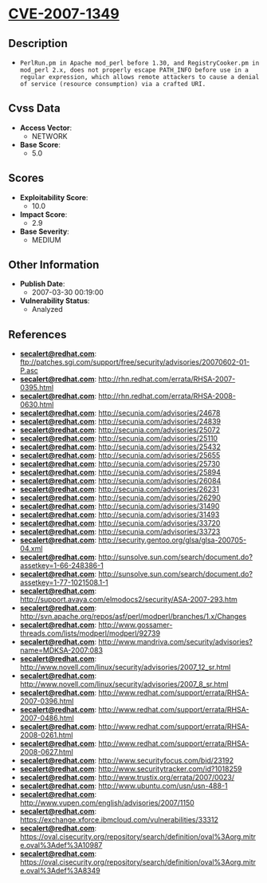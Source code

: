 
# [CVE-2007-1349](ftp://patches.sgi.com/support/free/security/advisories/20070602-01-P.asc)

## Description

- `PerlRun.pm in Apache mod_perl before 1.30, and RegistryCooker.pm in mod_perl 2.x, does not properly escape PATH_INFO before use in a regular expression, which allows remote attackers to cause a denial of service (resource consumption) via a crafted URI.`

## Cvss Data

- **Access Vector**:
  - NETWORK
- **Base Score**:
  - 5.0

## Scores

- **Exploitability Score**:
  - 10.0
- **Impact Score**:
  - 2.9
- **Base Severity**:
  - MEDIUM

## Other Information

- **Publish Date**:
  - 2007-03-30 00:19:00
- **Vulnerability Status**:
  - Analyzed

## References

- **secalert@redhat.com**: ftp://patches.sgi.com/support/free/security/advisories/20070602-01-P.asc
- **secalert@redhat.com**: http://rhn.redhat.com/errata/RHSA-2007-0395.html
- **secalert@redhat.com**: http://rhn.redhat.com/errata/RHSA-2008-0630.html
- **secalert@redhat.com**: http://secunia.com/advisories/24678
- **secalert@redhat.com**: http://secunia.com/advisories/24839
- **secalert@redhat.com**: http://secunia.com/advisories/25072
- **secalert@redhat.com**: http://secunia.com/advisories/25110
- **secalert@redhat.com**: http://secunia.com/advisories/25432
- **secalert@redhat.com**: http://secunia.com/advisories/25655
- **secalert@redhat.com**: http://secunia.com/advisories/25730
- **secalert@redhat.com**: http://secunia.com/advisories/25894
- **secalert@redhat.com**: http://secunia.com/advisories/26084
- **secalert@redhat.com**: http://secunia.com/advisories/26231
- **secalert@redhat.com**: http://secunia.com/advisories/26290
- **secalert@redhat.com**: http://secunia.com/advisories/31490
- **secalert@redhat.com**: http://secunia.com/advisories/31493
- **secalert@redhat.com**: http://secunia.com/advisories/33720
- **secalert@redhat.com**: http://secunia.com/advisories/33723
- **secalert@redhat.com**: http://security.gentoo.org/glsa/glsa-200705-04.xml
- **secalert@redhat.com**: http://sunsolve.sun.com/search/document.do?assetkey=1-66-248386-1
- **secalert@redhat.com**: http://sunsolve.sun.com/search/document.do?assetkey=1-77-1021508.1-1
- **secalert@redhat.com**: http://support.avaya.com/elmodocs2/security/ASA-2007-293.htm
- **secalert@redhat.com**: http://svn.apache.org/repos/asf/perl/modperl/branches/1.x/Changes
- **secalert@redhat.com**: http://www.gossamer-threads.com/lists/modperl/modperl/92739
- **secalert@redhat.com**: http://www.mandriva.com/security/advisories?name=MDKSA-2007:083
- **secalert@redhat.com**: http://www.novell.com/linux/security/advisories/2007_12_sr.html
- **secalert@redhat.com**: http://www.novell.com/linux/security/advisories/2007_8_sr.html
- **secalert@redhat.com**: http://www.redhat.com/support/errata/RHSA-2007-0396.html
- **secalert@redhat.com**: http://www.redhat.com/support/errata/RHSA-2007-0486.html
- **secalert@redhat.com**: http://www.redhat.com/support/errata/RHSA-2008-0261.html
- **secalert@redhat.com**: http://www.redhat.com/support/errata/RHSA-2008-0627.html
- **secalert@redhat.com**: http://www.securityfocus.com/bid/23192
- **secalert@redhat.com**: http://www.securitytracker.com/id?1018259
- **secalert@redhat.com**: http://www.trustix.org/errata/2007/0023/
- **secalert@redhat.com**: http://www.ubuntu.com/usn/usn-488-1
- **secalert@redhat.com**: http://www.vupen.com/english/advisories/2007/1150
- **secalert@redhat.com**: https://exchange.xforce.ibmcloud.com/vulnerabilities/33312
- **secalert@redhat.com**: https://oval.cisecurity.org/repository/search/definition/oval%3Aorg.mitre.oval%3Adef%3A10987
- **secalert@redhat.com**: https://oval.cisecurity.org/repository/search/definition/oval%3Aorg.mitre.oval%3Adef%3A8349
